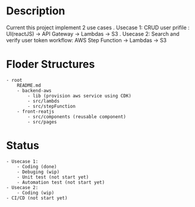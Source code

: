 # Description 
Current this project implement 2 use cases
    . Usecase 1: CRUD user prifile : UI(reactJS) -> API Gateway -> Lambdas -> S3
    . Usecase 2: Search and verify user token workflow: AWS Step Function -> Lambdas -> S3

# Floder Structures
    - root
        README.md
        - backend-aws 
            - lib (provision aws service using CDK)
            - src/lambds
            - src/stepFunction
        - front-reatjs
            - src/components (reusable component)
            - src/pages 
# Status
    - Usecase 1: 
        - Coding (done)
        - Debuging (wip)
        - Unit test (not start yet)
        - Automation test (not start yet)
    - Usecase 2:
        - Coding (wip)
    - CI/CD (not start yet)
